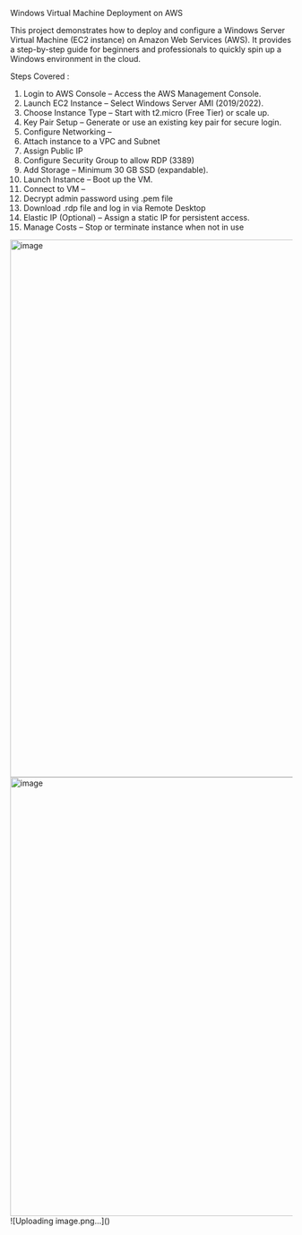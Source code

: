 Windows Virtual Machine Deployment on AWS

This project demonstrates how to deploy and configure a Windows Server Virtual Machine (EC2 instance) on Amazon Web Services (AWS). It provides a step-by-step guide for beginners and professionals to quickly spin up a Windows environment in the cloud.

Steps Covered : 
1. Login to AWS Console – Access the AWS Management Console.
2. Launch EC2 Instance – Select Windows Server AMI (2019/2022).
3. Choose Instance Type – Start with t2.micro (Free Tier) or scale up.
4. Key Pair Setup – Generate or use an existing key pair for secure login.
5. Configure Networking –
6. Attach instance to a VPC and Subnet
7. Assign Public IP
8. Configure Security Group to allow RDP (3389)
9. Add Storage – Minimum 30 GB SSD (expandable).
10. Launch Instance – Boot up the VM.
11. Connect to VM –
12. Decrypt admin password using .pem file
13. Download .rdp file and log in via Remote Desktop
14. Elastic IP (Optional) – Assign a static IP for persistent access.
15. Manage Costs – Stop or terminate instance when not in use

<img width="1842" height="959" alt="image" src="https://github.com/user-attachments/assets/19b21ced-456d-458c-b5f7-0c904916f572" />
<img width="1314" height="783" alt="image" src="https://github.com/user-attachments/assets/7a17cce2-2a3a-460a-8041-86ac4a4a30ef" />
![Uploading image.png…]()
